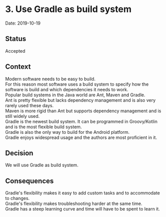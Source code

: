 # 3. Use Gradle as build system

Date: 2019-10-19

## Status

Accepted

## Context

Modern software needs to be easy to build.  
For this reason most software uses a build system to specify how the software is build and which dependencies it needs to work.  
Popular build systems in the Java world are Ant, Maven and Gradle.  
Ant is pretty flexible but lacks dependency management and is also very rarely used these days.  
Maven is more rigid than Ant but supports dependency management and is still widely used.  
Gradle is the newest build system. It can be programmed in Groovy/Kotlin and is the most flexible build system.  
Gradle is also the only way to build for the Android platform.  
Gradle enjoys widespread usage and the authors are most proficient in it.

## Decision

We will use Gradle as build system.

## Consequences

Gradle's flexibility makes it easy to add custom tasks and to accommodate to changes.  
Gradle's flexibility makes troubleshooting harder at the same time.  
Gradle has a steep learning curve and time will have to be spent to learn it.  